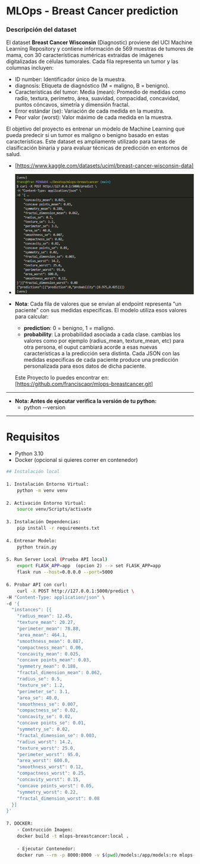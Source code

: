 # MLOps - Breast Cancer prediction

### Descripción del dataset

El dataset **Breast Cancer Wisconsin** (Diagnostic) proviene del UCI Machine Learning Repository y contiene información de 569 muestras de tumores de mama, con 30 características numéricas extraídas de imágenes digitalizadas de células tumorales.
Cada fila representa un tumor y las columnas incluyen:
- ID number: Identificador único de la muestra.
- diagnosis: Etiqueta de diagnóstico (M = maligno, B = benigno).
- Características del tumor: Media (mean): Promedio de medidas como radio, textura, perímetro, área, suavidad, compacidad, concavidad, puntos cóncavos, simetría y dimensión fractal.
- Error estándar (se): Variación de cada medida en la muestra.
- Peor valor (worst): Valor máximo de cada medida en la muestra.

El objetivo del proyecto es entrenar un modelo de Machine Learning que pueda predecir si un tumor es maligno o benigno basado en estas características. Este dataset es ampliamente utilizado para tareas de clasificación binaria y para evaluar técnicas de predicción en entornos de salud.

- [https://www.kaggle.com/datasets/uciml/breast-cancer-wisconsin-data]

- ![Visualización de datos](img/output.png)

- **Nota**: Cada fila de valores que se envian al endpoint representa "un paciente" con sus medidas específicas. El modelo utiliza esos valores para calcular:
    - **prediction**: 0 = benigno, 1 = maligno.
    - **probability**: La probabilidad asociada a cada clase.
      cambias los valores como por ejemplo (radius_mean, texture_mean, etc) para otra persona, el ouput cambiará acorde a esas nuevas características a la predicción sera distinta. Cada JSON con las medidas especificas de cada paciente produce una predicción personalizada para esos datos de dicha paciente.

  Este Proyecto lo puedes encontrar en: [https://github.com/franciscapr/mlops-breastcancer.git]

---

- **Nota: Antes de ejecutar verifica la versión de tu python:**
    - python --version

---

# Requisitos
- Python 3.10
- Docker (opcional si quieres correr en contenedor)

```bash
## Instalación local

1. Instalación Entorno Virtual: 
    python -m venv venv

2. Activación Entorno Virtual:
    source venv/Scripts/activate

3. Instalación Dependencias:
    pip install -r requirements.txt
    
4. Entrenar Modelo:
    python train.py

5. Run Server Local (Prueba API local)
    export FLASK_APP=app  (opcion 2) --> set FLASK_APP=app
    flask run --host=0.0.0.0 --port=5000

6. Probar API con curl:
    curl -X POST http://127.0.0.1:5000/predict \
-H "Content-Type: application/json" \
-d '{
  "instances": [{
    "radius_mean": 12.45,
    "texture_mean": 20.27,
    "perimeter_mean": 78.88,
    "area_mean": 464.1,
    "smoothness_mean": 0.087,
    "compactness_mean": 0.06,
    "concavity_mean": 0.025,
    "concave points_mean": 0.03,
    "symmetry_mean": 0.188,
    "fractal_dimension_mean": 0.062,
    "radius_se": 0.5,
    "texture_se": 1.2,
    "perimeter_se": 3.1,
    "area_se": 40.0,
    "smoothness_se": 0.007,
    "compactness_se": 0.02,
    "concavity_se": 0.02,
    "concave points_se": 0.01,
    "symmetry_se": 0.02,
    "fractal_dimension_se": 0.003,
    "radius_worst": 14.2,
    "texture_worst": 25.0,
    "perimeter_worst": 95.0,
    "area_worst": 600.0,
    "smoothness_worst": 0.12,
    "compactness_worst": 0.25,
    "concavity_worst": 0.15,
    "concave points_worst": 0.05,
    "symmetry_worst": 0.22,
    "fractal_dimension_worst": 0.08
  }]
}'

7. DOCKER:
    - Contrucción Imagen:
    docker build -t mlops-breastcancer:local .
    
    - Ejecutar Contenedor:
    docker run --rm -p 8000:8000 -v $(pwd)/models:/app/models:ro mlops-breastcancer:local




